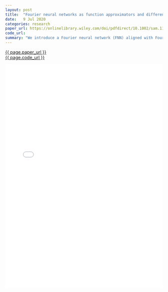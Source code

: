 ```yaml
---
layout: post
title:  "Fourier neural networks as function approximators and differential equation solvers"
date:   9 Jul 2020
categories: research
paper_url: https://onlinelibrary.wiley.com/doi/pdfdirect/10.1002/sam.11531
code_url: 
summary: "We introduce a Fourier neural network (FNN) aligned with Fourier decomposition, utilizing specific activation and loss functions to accurately mimic Fourier series expansion within a simple, single-layer architecture. This design ensures easy integration with more complex networks for data processing tasks. The FNN's efficacy is demonstrated on both smooth and piecewise continuous periodic functions and its application in modeling or solving partial differential equations with periodic boundary conditions. Key benefits include solution validity beyond the training scope, model interpretability, and ease of use."
---
```


<style>
.responsive-pdf-container {
    overflow: hidden;
    padding-top: 141.42%; /* 16:9 Aspect Ratio, adjust as needed */
    position: relative;
}

.responsive-pdf-container iframe {
    border: none;
    height: 100%;
    left: 0;
    position: absolute;
    top: 0;
    width: 100%;
}
</style>

<a href="{{ page.paper_url }}">{{ page.paper_url }}</a><br>
<a href="{{ page.code_url }}">{{ page.code_url }}</a>

<div class="responsive-pdf-container">
    <iframe src="{{ page.paper_url }}" style="border: none;"></iframe>
</div>